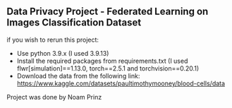 ## Data Privacy Project - Federated Learning on Images Classification Dataset

if you wish to rerun this project:
- Use python 3.9.x (I used 3.9.13)
- Install the required packages from requirements.txt (I used flwr[simulation]==1.13.0, torch==2.5.1 and 
torchvision==0.20.1)
- Download the data from the following link: https://www.kaggle.com/datasets/paultimothymooney/blood-cells/data

Project was done by Noam Prinz